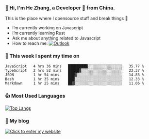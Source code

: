 ### 👋 Hi, I'm He Zhang, a Developer 🚀 from China.

This is the place where I opensource stuff and break things :rofl:

- I’m currently working on Javascript
- I’m currently learning Rust
- Ask me about anything related to Javascript
- How to reach me: [![Outlook](https://img.shields.io/badge/-Outlook-0078D4?style=flat&logo=Microsoft-Outlook&logoColor=white)](mailto:zhanghe@zhe.cool)

### 💪 This week I spent my time on 
<!--START_SECTION:waka-->
```text
JavaScript   4 hrs 36 mins   █████████░░░░░░░░░░░░░░░░   35.77 % 
TypeScript   2 hrs 52 mins   █████▓░░░░░░░░░░░░░░░░░░░   22.37 % 
JSON         1 hr 54 mins    ███▓░░░░░░░░░░░░░░░░░░░░░   14.83 % 
Bash         1 hr 35 mins    ███░░░░░░░░░░░░░░░░░░░░░░   12.33 % 
Markdown     1 hr 25 mins    ██▓░░░░░░░░░░░░░░░░░░░░░░   11.06 % 
```
<!--END_SECTION:waka-->

### 👍 Most Used Languages
[![Top Langs](https://github-readme-stats.vercel.app/api/top-langs/?username=zhanghecool&layout=compact)](https://zhanghe.cool)

### 🌈 My blog 
[![Click to enter my website](https://cdn.jsdelivr.net/gh/zhanghecool/assets/images/gif/zhanghecools.gif)](https://zhanghe.cool)

